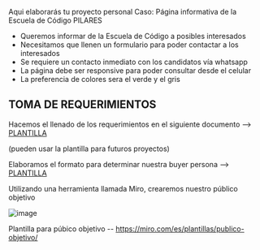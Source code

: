 Aqui elaborarás tu proyecto personal
Caso: Página informativa de la Escuela de Código PILARES
* Queremos informar de la Escuela de Código a posibles interesados
* Necesitamos que llenen un formulario para poder contactar a los interesados
* Se requiere un contacto inmediato con los candidatos vía whatsapp
* La página debe ser responsive para poder consultar desde el celular
* La preferencia de colores sera el verde y el gris
 
 ## TOMA DE REQUERIMIENTOS 
 Hacemos el llenado de los requerimientos en el siguiente documento --> [PLANTILLA](./1.-Reqierimientos.doc)
 
(pueden usar la plantilla para futuros proyectos)

Elaboramos el formato para determinar nuestra buyer persona --> [PLANTILLA](./2.-persona.pdf)

Utilizando una herramienta llamada Miro, crearemos nuestro público objetivo 

![image](https://user-images.githubusercontent.com/91554777/161871996-34895938-93cc-47e9-83f5-f431c8652de6.png)

Plantilla para púbico objetivo -- https://miro.com/es/plantillas/publico-objetivo/
